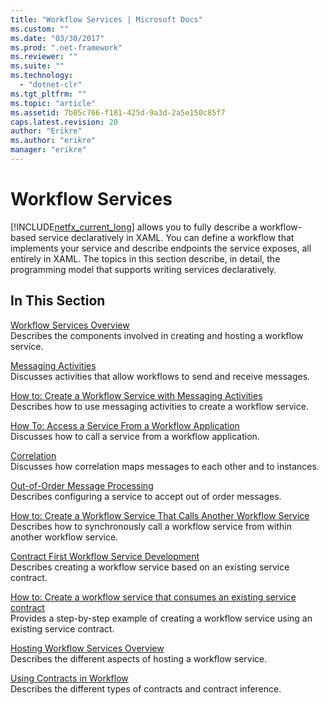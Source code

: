 ```yaml
---
title: "Workflow Services | Microsoft Docs"
ms.custom: ""
ms.date: "03/30/2017"
ms.prod: ".net-framework"
ms.reviewer: ""
ms.suite: ""
ms.technology: 
  - "dotnet-clr"
ms.tgt_pltfrm: ""
ms.topic: "article"
ms.assetid: 7b05c766-f181-425d-9a3d-2a5e150c85f7
caps.latest.revision: 20
author: "Erikre"
ms.author: "erikre"
manager: "erikre"
---
```

# Workflow Services
[!INCLUDE[netfx_current_long](../../../../includes/netfx-current-long-md.md)] allows you to fully describe a workflow-based service declaratively in XAML. You can define a workflow that implements your service and describe endpoints the service exposes, all entirely in XAML. The topics in this section describe, in detail, the programming model that supports writing services declaratively.  
  
## In This Section  
 [Workflow Services Overview](../../../../docs/framework/wcf/feature-details/workflow-services-overview.md)  
 Describes the components involved in creating and hosting a workflow service.  
  
 [Messaging Activities](../../../../docs/framework/wcf/feature-details/messaging-activities.md)  
 Discusses activities that allow workflows to send and receive messages.  
  
 [How to: Create a Workflow Service with Messaging Activities](../../../../docs/framework/wcf/feature-details/how-to-create-a-workflow-service-with-messaging-activities.md)  
 Describes how to use messaging activities to create a workflow service.  
  
 [How To: Access a Service From a Workflow Application](../../../../docs/framework/wcf/feature-details/how-to-access-a-service-from-a-workflow-application.md)  
 Discusses how to call a service from a workflow application.  
  
 [Correlation](../../../../docs/framework/wcf/feature-details/correlation.md)  
 Discusses how correlation maps messages to each other and to instances.  
  
 [Out-of-Order Message Processing](../../../../docs/framework/wcf/feature-details/out-of-order-message-processing.md)  
 Describes configuring a service to accept out of order messages.  
  
 [How to: Create a Workflow Service That Calls Another Workflow Service](../../../../docs/framework/wcf/feature-details/how-to-create-a-workflow-service-that-calls-another-workflow-service.md)  
 Describes how to synchronously call a workflow service from within another workflow service.  
  
 [Contract First Workflow Service Development](../../../../docs/framework/windows-workflow-foundation/contract-first-workflow-service-development.md)  
 Describes creating a workflow service based on an existing service contract.  
  
 [How to: Create a workflow service that consumes an existing service contract](../../../../docs/framework/windows-workflow-foundation/how-to-create-a-workflow-service-that-consumes-an-existing-service-contract.md)  
 Provides a step-by-step example of creating a workflow service using an existing service contract.  
  
 [Hosting Workflow Services Overview](../../../../docs/framework/wcf/feature-details/hosting-workflow-services-overview.md)  
 Describes the different aspects of hosting a workflow service.  
  
 [Using Contracts in Workflow](../../../../docs/framework/wcf/feature-details/using-contracts-in-workflow.md)  
 Describes the different types of contracts and contract inference.